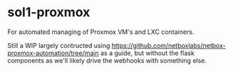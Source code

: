 # sol1-proxmox
For automated managing of Proxmox VM's and LXC containers.

Still a WIP largely contructed using https://github.com/netboxlabs/netbox-proxmox-automation/tree/main as a guide, but without the flask components as we'll likely drive the webhooks with something else.